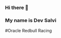 ### Hi there 👋

<!--
**M720d/M720d** is a ✨ _special_ ✨ repository because its `README.md` (this file) appears on your GitHub profile.

Here are some ideas to get you started:aldkjfa

- 🔭 I’m currently working on ...dlkfjadlfddl
- 🌱 I’m currently learning ...09..
- 👯 I’m looking to collaborate on ...fffkldgslkgfjdlkgadkfnakjd
- 🤔 I’m looking for help with ...lerjf ldskfjdlsakf

- 💬 Ask me about ....dd
- 📫 How to reach me: ....,.
- 😄 Pronouns: ...
- ⚡ Fun fact: ....
-->

### My name is Dev Salvi
#Oracle Redbull Racing

<!-- daiofjdiof -->
<!-- dghdghdgh -->






